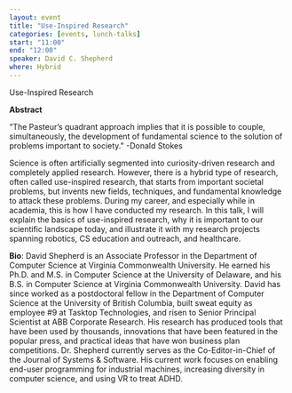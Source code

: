 ```yaml
---
layout: event
title: "Use-Inspired Research"
categories: [events, lunch-talks]
start: "11:00"
end: "12:00"
speaker: David C. Shepherd
where: Hybrid
---
```


Use-Inspired Research

**Abstract**

“The Pasteur’s quadrant approach implies that it is possible to couple, simultaneously, the development of fundamental science to the solution of problems important to society."
-Donald Stokes

Science is often artificially segmented into curiosity-driven research and completely applied research. However, there is a hybrid type of research, often called use-inspired research, that starts from important societal problems, but invents new fields, techniques, and fundamental knowledge to attack these problems. During my career, and especially while in academia, this is how I have conducted my research. In this talk, I will explain the basics of use-inspired research, why it is important to our scientific landscape today, and illustrate it with my research projects spanning robotics, CS education and outreach, and healthcare.  

**Bio**:
David Shepherd is an Associate Professor in the Department of Computer Science at Virginia Commonwealth University.  He earned his Ph.D. and M.S. in Computer Science at the University of Delaware, and his B.S. in Computer Science at Virginia Commonwealth University.  David has since worked as a postdoctoral fellow in the Department of Computer Science at the University of British Columbia, built sweat equity as employee #9 at Tasktop Technologies, and risen to Senior Principal Scientist at ABB Corporate Research.  His research has produced tools that have been used by thousands, innovations that have been featured in the popular press, and practical ideas that have won business plan competitions.  Dr. Shepherd currently serves as the Co-Editor-in-Chief of the Journal of Systems & Software. His current work focuses on enabling end-user programming for industrial machines, increasing diversity in computer science, and using VR to treat ADHD. 
